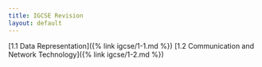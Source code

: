 ```yaml
---
title: IGCSE Revision
layout: default
---
```


[1.1 Data Representation]({% link igcse/1-1.md %})
[1.2 Communication and Network Technology]({% link igcse/1-2.md %})